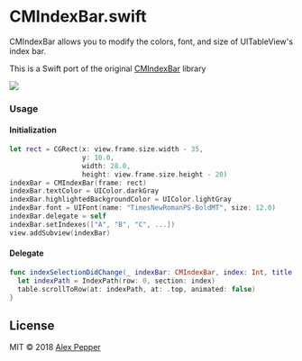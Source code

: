 # CMIndexBar.swift

CMIndexBar allows you to modify the colors, font, and size of UITableView's index bar.
 
This is a Swift port of the original [CMIndexBar](https://github.com/CraigMerchant/CMIndexBar) library

<img src="https://s3.amazonaws.com/cmindexbar.swift/CMIndexBar.png"/>

### Usage

#### Initialization

```swift
let rect = CGRect(x: view.frame.size.width - 35,
                  y: 10.0,
                  width: 28.0,
                  height: view.frame.size.height - 20)
indexBar = CMIndexBar(frame: rect)
indexBar.textColor = UIColor.darkGray
indexBar.highlightedBackgroundColor = UIColor.lightGray
indexBar.font = UIFont(name: "TimesNewRomanPS-BoldMT", size: 12.0)        
indexBar.delegate = self
indexBar.setIndexes(["A", "B", "C", ...])
view.addSubview(indexBar)
```

#### Delegate

```swift
func indexSelectionDidChange(_ indexBar: CMIndexBar, index: Int, title: String) {
  let indexPath = IndexPath(row: 0, section: index)
  table.scrollToRow(at: indexPath, at: .top, animated: false)
}
```

## License
MIT © 2018 [Alex Pepper](https://alexpepper.us)
